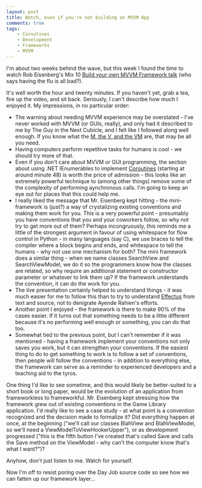```yaml
---
layout: post
title: Watch, even if you're not building an MVVM App
comments: true
tags:
    - Coroutines
    - Development
    - Frameworks
    - MVVM
---
```

I'm about two weeks behind the wave, but this week I found the time to watch Rob Eisenberg's Mix 10 <a href="http://live.visitmix.com/MIX10/Sessions/EX15">Build your own MVVM Framework talk</a> (who says having the flu is all bad?).

It's well worth the hour and twenty minutes. If you haven't yet, grab a tea, fire up the video, and sit back. Seriously, I can't describe how much I enjoyed it. My impressions, in no particular order:

<ul>
<li>The warning about needing MVVM experience may be overstated - I've never worked with MVVM (or GUIs, really), and only had it described to me by The Guy in the Next Cubicle, and I felt like I followed along well enough. If you know what the <a href="http://en.wikipedia.org/wiki/Model_View_ViewModel">M, the V, and the VM</a> are, that may be all you need.</li>
<li>Having computers perform repetitive tasks for humans is cool - we should try more of that.</li>
<li>Even if you don't care about MVVM or GUI programming, the section about using .NET IEnumerables to implement <a href="http://en.wikipedia.org/wiki/Coroutine">Coroutines</a> (starting at around minute 48) is worth the price of admission - this looks like an extremely powerful technique to (among other things) remove some of the complexity of performing aynchronous calls. I'm going to keep an eye out for places that this could help me.</li>
<li>I really liked the message that Mr. Eisenberg kept hitting - the mini-framework is (just?) a way of crystalizing existing conventions and making them work for you. This is a very powerful point - presumably you have conventions that you and your coworkers follow, so why not try to get more out of them? Perhaps incongruously, this reminds me a little of the strongest argument in favour of using whitespace for flow control in Python - in many languages (say C), we use braces to tell the compiler where a block begins and ends, and whitespace to tell the humans - why not use one mechanism for both? The mini framework does a similar thing - when we name classes SearchView and SearchViewModel, we do it so the programmers know how the classes are related, so why require an additional statement or constructor parameter or whatever to link them up? If the framework understands the convention, it can do the work for you.</li>
<li>The live presentation certainly helped to understand things - it was much easier for me to follow this than to try to understand <a href="http://ayende.com/Blog/archive/2009/12/20/effectus-fatten-your-infrastructure.aspx">Effectus</a> from text and source, not to denigrate Ayende Rahien's efforts.</li>
<li>Another point I enjoyed - the framework is there to make 90% of the cases easier. If it turns out that something needs to be a little different because it's no performing well enough or something, you can do that too.</li>
<li>Somewhat tied to the previous point, but I can't remember if it was mentioned - having a framework implement your conventions not only saves you work, but it can strengthen your conventions. If the easiest thing to do to get something to work is to follow a set of conventions, then people will follow the conventions - in addition to everything else, the framework can serve as a reminder to experienced developers and a teaching aid to the tyros.</li>
</ul>
One thing I'd like to see sometime, and this would likely be better-suited to a short book or long paper, would be the evolution of an application from frameworkless to frameworkful. Mr. Eisenberg kept stressing how the framework grew out of existing conventions in the Game Library application. I'd really like to see a case study - at what point is a convention recognized and the decision made to formalize it? Did everything happen at once, at the beginning ("we'll call our classes BlahView and BlahViewModel, so we'll need a ViewModelToViewHookerUpper"), or as development progressed ("this is the fifth button I've created that's called Save and calls the Save method on the ViewModel - why can't the computer know that's what I want?")?

Anyhow, don't just listen to me. Watch for yourself.

Now I'm off to resist poring over the Day Job source code so see how we can fatten up our framework layer...
